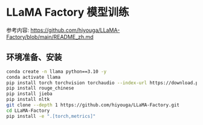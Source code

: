 # LLaMA Factory 模型训练
参考内容: https://github.com/hiyouga/LLaMA-Factory/blob/main/README_zh.md

## 环境准备、安装
```bash
conda create -n llama python==3.10 -y
conda activate llama
pip install torch torchvision torchaudio --index-url https://download.pytorch.org/whl/cu126 # 根据自己的cuda版本去torch官网选择合适的pytorch版本
pip install rouge_chinese
pip install jieba
pip install nltk
git clone --depth 1 https://github.com/hiyouga/LLaMA-Factory.git
cd LLaMA-Factory
pip install -e ".[torch,metrics]"
```